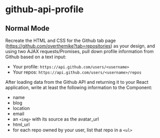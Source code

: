 # github-api-profile

## Normal Mode

Recreate the HTML and CSS for the Github tab page (https://github.com/overthemike?tab=repositories) as your design, and using two AJAX requests/Promises, pull down profile information from Github based on a text input:

- Your profile: `https://api.github.com/users/<username>`
- Your repos: `https://api.github.com/users/<username>/repos`

After loading data from the Github API and returning it to your React application, write at least the following information to the Component:

- name
- blog
- location
- email
- an `<img>` with its source as the avatar_url
- html_url
- for each repo owned by your user, list that repo in a `<ul>`
